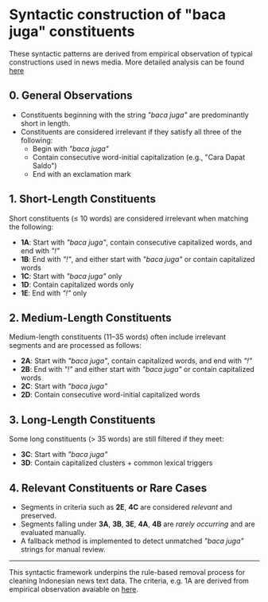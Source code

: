# Syntactic construction of "baca juga" constituents

These syntactic patterns are derived from empirical observation of typical constructions used in news media. More detailed analysis can be found [here](https://github.com/alanindra/baca-juga-cleaner/blob/main/analysis.ipynb)
## 0. General Observations

- Constituents beginning with the string *"baca juga"* are predominantly short in length.
- Constituents are considered irrelevant if they satisfy all three of the following:
  - Begin with *"baca juga"*
  - Contain consecutive word-initial capitalization (e.g., "Cara Dapat Saldo")
  - End with an exclamation mark

## 1. Short-Length Constituents

Short constituents (≤ 10 words) are considered irrelevant when matching the following:

- **1A**: Start with *"baca juga"*, contain consecutive capitalized words, and end with *"!"*
- **1B**: End with *"!"*, and either start with *"baca juga"* or contain capitalized words
- **1C**: Start with *"baca juga"* only
- **1D**: Contain capitalized words only
- **1E**: End with *"!"* only

## 2. Medium-Length Constituents

Medium-length constituents (11–35 words) often include irrelevant segments and are processed as follows:

- **2A**: Start with *"baca juga"*, contain capitalized words, and end with *"!"*
- **2B**: End with *"!"* and either start with *"baca juga"* or contain capitalized words
- **2C**: Start with *"baca juga"*
- **2D**: Contain consecutive word-initial capitalized words

## 3. Long-Length Constituents

Some long constituents (> 35 words) are still filtered if they meet:

- **3C**: Start with *"baca juga"*
- **3D**: Contain capitalized clusters + common lexical triggers

## 4. Relevant Constituents or Rare Cases

- Segments in criteria such as **2E**, **4C** are considered *relevant* and preserved.
- Segments falling under **3A**, **3B**, **3E**, **4A**, **4B** are *rarely occurring* and are evaluated manually.
- A fallback method is implemented to detect unmatched *"baca juga"* strings for manual review.

---

This syntactic framework underpins the rule-based removal process for cleaning Indonesian news text data. The criteria, e.g. 1A are derived from empirical observation avaiable on [here](https://github.com/alanindra/baca-juga-cleaner/blob/main/analysis.ipynb).

